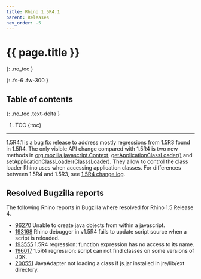 ```yaml
---
title: Rhino 1.5R4.1
parent: Releases
nav_order: -5
---
```


# {{ page.title }}
{: .no_toc }

{: .fs-6 .fw-300 }

## Table of contents
{: .no_toc .text-delta }

1. TOC
{:toc}

---
1.5R4.1 is a bug fix release to address mostly regressions from 1.5R3 found in 1.5R4. The only visible API change compared with 1.5R4 is two new methods in [org.mozilla.javascript.Context](https://javadoc.io/doc/org.mozilla/rhino/latest/org/mozilla/javascript/Context.html), [getApplicationClassLoader()](https://javadoc.io/doc/org.mozilla/rhino/latest/org/mozilla/javascript/Context.html#getApplicationClassLoader-) and [setApplicationClassLoader(ClasssLoader)](https://javadoc.io/doc/org.mozilla/rhino/latest/org/mozilla/javascript/Context.html#setApplicationClassLoader-java.lang.ClassLoader-). They allow to control the class loader Rhino uses when accessing application classes.
For differences between 1.5R4 and 1.5R3, see [1.5R4 change log](new_in_rhino_1.5r4.md).

## Resolved Bugzilla reports
The following Rhino reports in Bugzilla where resolved for Rhino 1.5 Release 4.
- [96270](http://bugzilla.mozilla.org/show_bug.cgi?id=96270) Unable to create java objects from within a javascript.
- [193168](http://bugzilla.mozilla.org/show_bug.cgi?id=193168) Rhino debugger in v1.5R4 fails to update script source when a script is reloaded.
- [193555](http://bugzilla.mozilla.org/show_bug.cgi?id=193555) 1.5R4 regression: function expression has no access to its name.
- [196017](http://bugzilla.mozilla.org/show_bug.cgi?id=196017) 1.5R4 regression: script can not find classes on some versions of JDK.
- [200551](http://bugzilla.mozilla.org/show_bug.cgi?id=200551) JavaAdapter not loading a class if js.jar installed in jre/lib/ext directory.